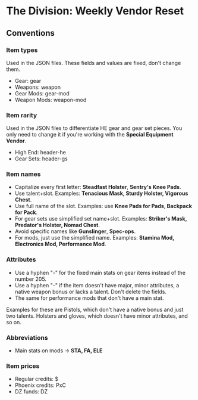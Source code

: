 # The Division: Weekly Vendor Reset

## Conventions

### Item types
Used in the JSON files.
These fields and values are fixed, don't change them.
* Gear: gear
* Weapons: weapon
* Gear Mods: gear-mod
* Weapon Mods: weapon-mod

### Item rarity
Used in the JSON files to differentiate HE gear and gear set pieces.
You only need to change it if you're working with the **Special Equipment Vendor**.
* High End: header-he
* Gear Sets: header-gs

### Item names
* Capitalize every first letter: **Steadfast Holster**, **Sentry's Knee Pads**.
* Use talent+slot. Examples: **Tenacious Mask, Sturdy Holster, Vigorous Chest**.
* Use full name of the slot. Examples: use **Knee Pads for Pads**, **Backpack for Pack**.
* For gear sets use simplified set name+slot. Examples: **Striker's Mask, Predator's Holster, Nomad Chest**.
* Avoid specific names like **Gunslinger**, **Spec-ops**.
* For mods, just use the simplified name. Examples: **Stamina Mod, Electronics Mod, Performance Mod**.

### Attributes
* Use a hyphen "-" for the fixed main stats on gear items instead of the number 205.
* Use a hyphen "-" if the item doesn't have major, minor attributes, a native weapon bonus or lacks a talent. Don't delete the fields.
* The same for performance mods that don't have a main stat.

Examples for these are Pistols, which don't have a native bonus and just two talents. Holsters and gloves, which doesn't have minor attributes, and so on.

### Abbreviations
* Main stats on mods -> **STA, FA, ELE**

### Item prices
* Regular credits: $
* Phoenix credits: PxC
* DZ funds: DZ
